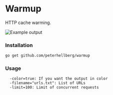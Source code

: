 Warmup
======

HTTP cache warming.

![Example output](http://assets.c7.se/skitch/warmup-20131219-032813.png)

### Installation

```bash
go get github.com/peterhellberg/warmup
```

### Usage

```
  -color=true: If you want the output in color
  -filename="urls.txt": List of URLs
  -limit=100: Limit of concurrent requests
```
